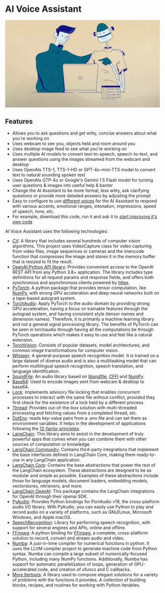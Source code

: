 # AI Voice Assistant

<img src="/images/screen.webp" alt="AI Voice Assistant" />

## Features

- Allows you to ask questions and get witty, concise answers about what you're working on
- Uses webcam to see you, objects held and room around you
- Uses desktop image feed to see what you're working on
- Uses multiple AI models to convert text-to-speech, speech-to-text, and answer questions using the images streamed from the webcam and desktop
- Uses OpenAIs TTS-1, TTS-1-HD or GPT-4o-mini-TTS model to convert text to natural sounding spoken text
- Uses OpenAIs GTP-4o or Google's Gemini 1.5 Flash model for turning user questions & images into useful help & banter
- Change the AI Assistant to be more formal, less witty, ask clarifying questions or provide more detailed answers by adjusting the prompt
- Easy to configure to use [different voices](https://platform.openai.com/docs/guides/text-to-speech) for the AI Assistant to respond with various accents, emotional ranges, intonation, impressions, speed of speech, tone, etc.
- For example, download this code, run it and ask it to [start improving it's own code](https://tvtropes.org/pmwiki/pmwiki.php/Main/GrewBeyondTheirProgramming)

AI Voice Assistant uses the following technologies:

- [CV](https://github.com/opencv/opencv-python): A library that includes several hundreds of computer vision algorithms. This project uses VideoCapture class for video capturing from video files, image sequences or cameras and the imencode function that compresses the image and stores it in the memory buffer that is resized to fit the result.
- [OpenAI Python API library](https://github.com/openai/openai-python): Provides convenient access to the OpenAI REST API from any Python 3.8+ application. The library includes type definitions for all request params and response fields, and offers both synchronous and asynchronous clients powered by [httpx](https://github.com/encode/httpx).
- [PyTorch](https://pytorch.org/): A python package that provides tensor computation, like [NumPy](https://numpy.org/), with strong GPU acceleration and deep neural networks built on a tape-based autograd system.
- [TorchAudio](https://github.com/pytorch/audio): Apply PyTorch to the audio domain by providing strong GPU acceleration, having a focus on trainable features through the autograd system, and having consistent style (tensor names and dimension names). Therefore, it is primarily a machine learning library and not a general signal processing library. The benefits of PyTorch can be seen in torchaudio through having all the computations be through PyTorch operations which makes it easy to use and feel like a natural extension.
- [TorchVision](https://github.com/pytorch/vision): Consists of popular datasets, model architectures, and common image transformations for computer vision.
- [Whisper](https://github.com/openai/whisper): A general-purpose speech recognition model. It is trained on a large dataset of diverse audio and is also a multitasking model that can perform multilingual speech recognition, speech translation, and language identification.
- [SoundFile](https://github.com/bastibe/python-soundfile): An audio library based on [libsndfile](http://www.mega-nerd.com/libsndfile/), [CFFI](https://cffi.readthedocs.io/) and [NumPy](https://numpy.org/).
- [Base64](https://github.com/mayeut/pybase64): Used to encode images sent from webcam & desktop to base64.
- [Lock](https://github.com/wdbm/lock): Implements advisory file locking that enables concurrent processes to interact with the same file without conflict, provided they first check for the existence of a lock held by a different process.
- [Thread](https://thread.ngjx.org/docs): Provides out-of-the-box solution with multi-threaded processing and fetching values from a completed thread, etc.
- [DotEnv](): reads key-value pairs from a .env file and can set them as environment variables. It helps in the development of applications following the [12-factor principles](https://12factor.net/).
- [LangChain](https://python.langchain.com/): This library aims to assist in the development of truly powerful apps that comes when you can combine them with other sources of computation or knowledge.
- [LangChain Community](https://python.langchain.com/api_reference/community/index.html): Contains third-party integrations that implement the base interfaces defined in LangChain Core, making them ready-to-use in any LangChain application.
- [LangChain Core](https://python.langchain.com/api_reference/core/index.html): Contains the base abstractions that power the rest of the LangChain ecosystem. These abstractions are designed to be as modular and simple as possible. Examples of these abstractions include those for language models, document loaders, embedding models, vectorstores, retrievers, and more.
- [LangChain OpenAI](https://python.langchain.com/docs/integrations/components/): This package contains the LangChain integrations for OpenAI through their openai SDK.
- [PyAudio](https://people.csail.mit.edu/hubert/pyaudio/): Provides Python bindings for PortAudio v19, the cross-platform audio I/O library. With PyAudio, you can easily use Python to play and record audio on a variety of platforms, such as GNU/Linux, Microsoft Windows, and Apple macOS.
- [SpeechRecognition](https://github.com/Uberi/speech_recognition/blob/master/reference/library-reference.rst): Library for performing speech recognition, with support for several engines and APIs, online and offline.
- [FFmpeg](https://python-ffmpeg.readthedocs.io/en/stable/): A python binding for [FFmpeg](https://ffmpeg.org/), a complete, cross-platform solution to record, convert and stream audio and video.
- [Numba](https://numba.pydata.org/): A just-in-time compiler for numerical functions in python. It uses the LLVM compiler project to generate machine code from Python syntax. Numba can compile a large subset of numerically-focused Python, including many NumPy functions. Additionally, Numba has support for automatic parallelization of loops, generation of GPU-accelerated code, and creation of ufuncs and C callbacks.
- [More Itertools](https://github.com/more-itertools/more-itertools): A library used to compose elegant solutions for a variety of problems with the functions it provides. A collection of building blocks, recipes, and routines for working with Python iterables.
